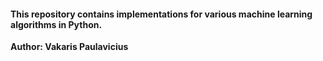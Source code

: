 #### This repository contains implementations for various machine learning algorithms in Python.

**Author: Vakaris Paulavicius**